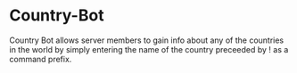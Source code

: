 # Country-Bot
Country Bot allows server members to gain info about any of the countries in the world by simply entering the name of the country preceeded by ! as a command prefix.
